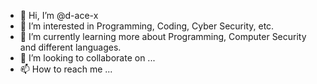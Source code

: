 - 👋 Hi, I’m @d-ace-x
- 👀 I’m interested in Programming, Coding, Cyber Security, etc.
- 🌱 I’m currently learning more about Programming, Computer Security and different languages.
- 💞️ I’m looking to collaborate on ...
- 📫 How to reach me ...

<!---
d-ace-x/d-ace-x is a ✨ special ✨ repository because its `README.md` (this file) appears on your GitHub profile.
You can click the Preview link to take a look at your changes.
--->

